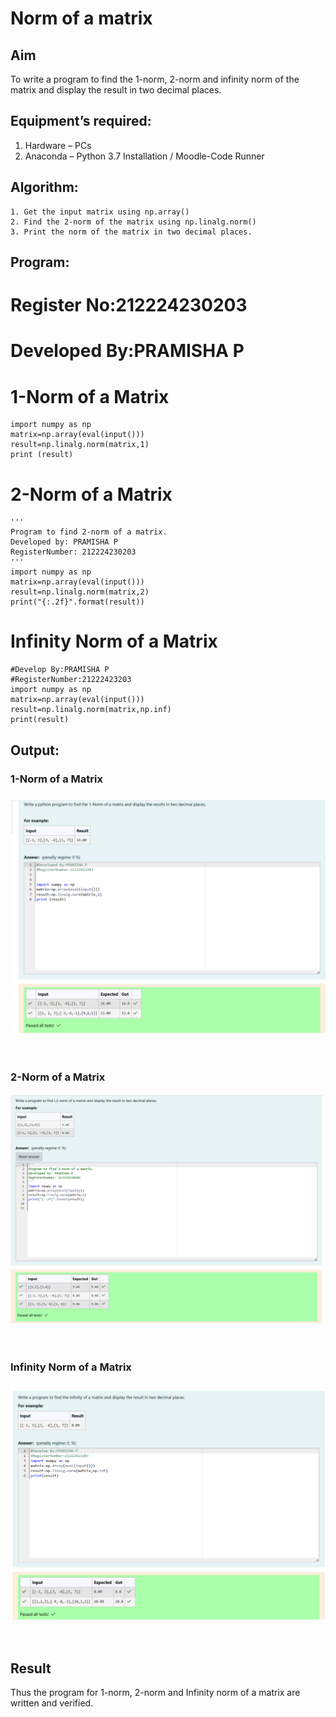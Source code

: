# Norm of a matrix
## Aim
To write a program to find the 1-norm, 2-norm and infinity norm of the matrix and display the result in two decimal places.
## Equipment’s required:
1.	Hardware – PCs
2.	Anaconda – Python 3.7 Installation / Moodle-Code Runner
## Algorithm:
	1. Get the input matrix using np.array()   
    2. Find the 2-norm of the matrix using np.linalg.norm()
	3. Print the norm of the matrix in two decimal places.
## Program:

# Register No:212224230203
# Developed By:PRAMISHA P
# 1-Norm of a Matrix
```
import numpy as np
matrix=np.array(eval(input()))
result=np.linalg.norm(matrix,1)
print (result)
```



# 2-Norm of a Matrix
```
'''
Program to find 2-norm of a matrix.
Developed by: PRAMISHA P
RegisterNumber: 212224230203
'''
import numpy as np
matrix=np.array(eval(input()))
result=np.linalg.norm(matrix,2)
print("{:.2f}".format(result))
```



# Infinity Norm of a Matrix
```
#Develop By:PRAMISHA P
#RegisterNumber:21222423203
import numpy as np
matrix=np.array(eval(input()))
result=np.linalg.norm(matrix,np.inf)
print(result)

```
## Output:
### 1-Norm of a Matrix
![alt text](<Screenshot 2025-05-06 154034.png>)
<br>
<br>
<br>

### 2-Norm of a Matrix
![alt text](<Screenshot 2025-05-06 155630-1.png>)
<br>
<br>
<br>

### Infinity Norm of a Matrix
![alt text](<Screenshot 2025-05-06 155652-1.png>)
<br>
<br>
<br>

## Result
Thus the program for 1-norm, 2-norm and Infinity norm of a matrix are written and verified.
